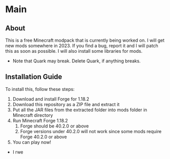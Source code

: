 # Main
## About

This is a free Minecraft modpack that is currently being worked on.
I will get new mods somewhere in 2023.
If you find a bug, report it and I will patch this as soon as possible. I will also install some libraries for mods.

* Note that Quark may break. Delete Quark, if anything breaks.

## Installation Guide

To install this, follow these steps:
1. Download and install Forge for 1.18.2
2. Download this repository as a ZIP file and extract it
3. Put all the JAR files from the extracted folder into mods folder in Minecraft directory
4. Run Minecraft Forge 1.18.2
    1. Forge should be 40.2.0 or above
    2. Forge versions under 40.2.0 will not work since some mods require Forge 40.2.0 or above
5. You can play now!

* I rwe

